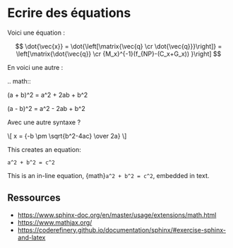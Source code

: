 # Ecrire des équations

Voici une équation :

$$
\dot{\vec{x}} = \dot{\left[\matrix{\vec{q} \cr \dot{\vec{q}}}\right]} = \left[\matrix{\dot{\vec{q}} \cr {M_x}^{-1}(f_{NP}-(C_x+G_x)) }\right]
$$

En voici une autre :

.. math::

   (a + b)^2 = a^2 + 2ab + b^2

   (a - b)^2 = a^2 - 2ab + b^2


Avec une autre syntaxe ?

\\[ x = {-b \pm \sqrt{b^2-4ac} \over 2a} \\]

This creates an equation:
```{math}
a^2 + b^2 = c^2
```

This is an in-line equation, {math}`a^2 + b^2 = c^2`, embedded in text.

## Ressources

- https://www.sphinx-doc.org/en/master/usage/extensions/math.html
- https://www.mathjax.org/
- https://coderefinery.github.io/documentation/sphinx/#exercise-sphinx-and-latex
